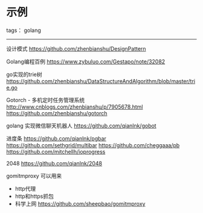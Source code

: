 # 示例

tags： golang

---
设计模式
https://github.com/zhenbianshu/DesignPattern

Golang编程百例
https://www.zybuluo.com/Gestapo/note/32082

go实现的trie树
https://github.com/zhenbianshu/DataStructureAndAlgorithm/blob/master/trie.go

Gotorch - 多机定时任务管理系统
http://www.cnblogs.com/zhenbianshu/p/7905678.html
https://github.com/zhenbianshu/gotorch

golang 实现微信聊天机器人
https://github.com/qianlnk/gobot


进度条
https://github.com/qianlnk/pgbar
https://github.com/sethgrid/multibar
https://github.com/cheggaaa/pb
https://github.com/mitchellh/ioprogress


2048
https://github.com/qianlnk/2048

gomitmproxy
可以用来
- http代理
- http和https抓包
- 科学上网
https://github.com/sheepbao/gomitmproxy
<!--stackedit_data:
eyJoaXN0b3J5IjpbMTg0NjE1NDg5OV19
-->